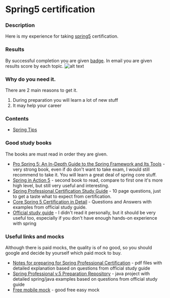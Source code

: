# Spring5 certification

### Description
Here is my experience for taking [spring5](https://store.education.pivotal.io/confirm-course?courseid=EDU-1202) certification.

### Results
By successful completion you are given [badge](http://bcert.me/seavwbxal).
In email you are given results score by each topic.
![alt text](http://url/to/img.png)

### Why do you need it.
There are 2 main reasons to get it.
1. During preparation you will learn a lot of new stuff
2. It may help your career

### Contents
* [Spring Tips](https://github.com/dgaydukov/cert-spring5/blob/master/files/spring5.md)


### Good study books
The books are must read in order they are given.
* [Pro Spring 5: An In-Depth Guide to the Spring Framework and Its Tools](https://www.amazon.com/Pro-Spring-Depth-Guide-Framework-ebook/dp/B076FQ5KFK) - very strong book, even if do don't want to take exam, I would still recommend to take it. You will learn a great deal of spring core stuff.
* [Spring in Action 5](https://www.amazon.com/Spring-Action-Craig-Walls/dp/1617294942) - second book to read, compare to first one it's more high level, but still very useful and interesting.
* [Spring Professional Certification Study Guide](https://pivotalcontent.s3.amazonaws.com/academy/Spring-Professional-Certification-Study-Guide.pdf) - 10 page questions, just to get a taste what to expect from certification.
* [Core Spring 5 Certification in Detail](https://leanpub.com/corespring5certificationindetail) - Questions and Answers with examples from official study guide.
* [Official study guide](https://www.amazon.com/Pivotal-Certified-Professional-Spring-Developer/dp/1484251350) - I didn't read it personally, but it should be very useful too, especially if you don't have enough hands-on experience with spring


### Useful links and mocks
Although there is paid mocks, the quality is of no good, so you should google and decide by yourself which paid mock to buy.
* [Notes for preparing for Spring Professional Certification](https://github.com/MrR0807/SpringCertification5.0) - pdf files with detailed explanation based on questions from official study guide
* [Spring Professional v.5 Preparation Repository](https://github.com/vshemyako/spring-certification-5.0) - java project with detailed spring/java examples based on questions from official study guide
* [Free mobile mock](https://play.google.com/store/apps/details?id=com.springqcm) - good free easy mock
